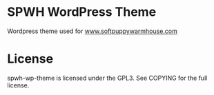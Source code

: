 SPWH WordPress Theme
====================

Wordpress theme used for www.softpuppywarmhouse.com

License
=======

spwh-wp-theme is licensed under the GPL3. See COPYING for the full license.
